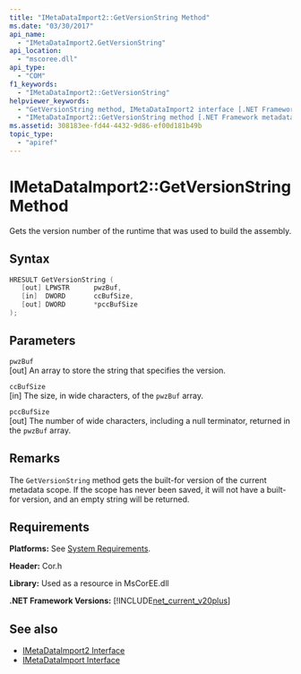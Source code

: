 ```yaml
---
title: "IMetaDataImport2::GetVersionString Method"
ms.date: "03/30/2017"
api_name: 
  - "IMetaDataImport2.GetVersionString"
api_location: 
  - "mscoree.dll"
api_type: 
  - "COM"
f1_keywords: 
  - "IMetaDataImport2::GetVersionString"
helpviewer_keywords: 
  - "GetVersionString method, IMetaDataImport2 interface [.NET Framework metadata]"
  - "IMetaDataImport2::GetVersionString method [.NET Framework metadata]"
ms.assetid: 308183ee-fd44-4432-9d86-ef00d181b49b
topic_type: 
  - "apiref"
---
```

# IMetaDataImport2::GetVersionString Method
Gets the version number of the runtime that was used to build the assembly.  
  
## Syntax  
  
```cpp  
HRESULT GetVersionString (  
   [out] LPWSTR      pwzBuf,  
   [in]  DWORD       ccBufSize,  
   [out] DWORD       *pccBufSize  
);  
```  
  
## Parameters  
 `pwzBuf`  
 [out] An array to store the string that specifies the version.  
  
 `ccBufSize`  
 [in] The size, in wide characters, of the `pwzBuf` array.  
  
 `pccBufSize`  
 [out] The number of wide characters, including a null terminator, returned in the `pwzBuf` array.  
  
## Remarks  
 The `GetVersionString` method gets the built-for version of the current metadata scope. If the scope has never been saved, it will not have a built-for version, and an empty string will be returned.  
  
## Requirements  
 **Platforms:** See [System Requirements](../../get-started/system-requirements.md).  
  
 **Header:** Cor.h  
  
 **Library:** Used as a resource in MsCorEE.dll  
  
 **.NET Framework Versions:** [!INCLUDE[net_current_v20plus](../../../../includes/net-current-v20plus-md.md)]  
  
## See also

- [IMetaDataImport2 Interface](imetadataimport2-interface.md)
- [IMetaDataImport Interface](imetadataimport-interface.md)
